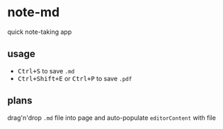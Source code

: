 # note-md

quick note-taking app

## usage

- <kbd>Ctrl+S</kbd> to save `.md`
- <kbd>Ctrl+Shift+E</kbd> or <kbd>Ctrl+P</kbd> to save `.pdf`

## plans

drag'n'drop `.md` file into page and auto-populate `editorContent` with file
